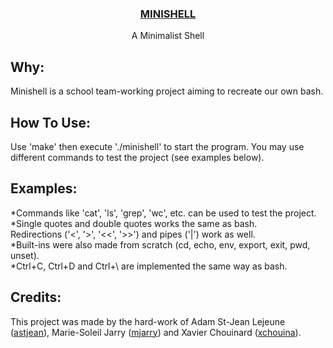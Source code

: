
<h3 align="center"><ins>MINISHELL</ins></h3>
<p align="center">A Minimalist Shell</p>

## Why:

Minishell is a school team-working project aiming to recreate our own bash.


## How To Use:

Use 'make' then execute './minishell' to start the program. You may use different commands to test the project (see examples below). 


## Examples:

*Commands like 'cat', 'ls', 'grep', 'wc', etc. can be used to test the project.<br>
*Single quotes and double quotes works the same as bash.<br>
Redirections ('<', '>', '<<', '>>') and pipes ('|') work as well.<br>
*Built-ins were also made from scratch (cd, echo, env, export, exit, pwd, unset).<br>
*Ctrl+C, Ctrl+D and Ctrl+\ are implemented the same way as bash.<br>


## Credits:

This project was made by the hard-work of Adam St-Jean Lejeune ([astjean](https://github.com/ast-jean)), Marie-Soleil Jarry ([mjarry](https://github.com/mariejarry)) and Xavier Chouinard ([xchouina](https://github.com/xchouina)).
